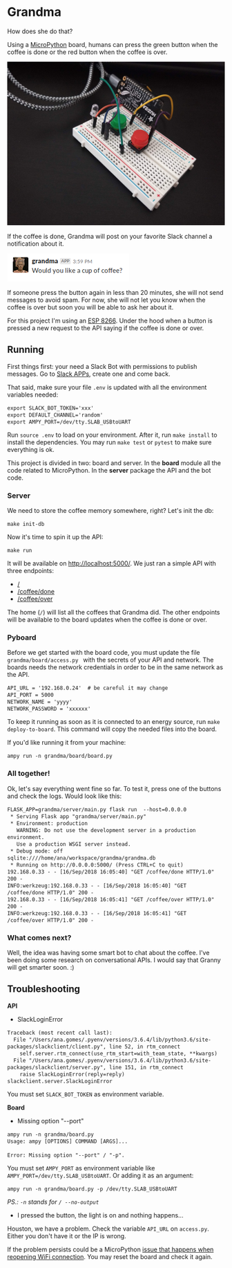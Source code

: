 # Grandma

How does she do that?

Using a [MicroPython](https://micropython.org/) board, humans can press the green button when the coffee is done or the red button when the coffee is over.

![](board.jpg)

If the coffee is done, Grandma will post on your favorite Slack channel a notification about it.

![](notification.png)

If someone press the button again in less than 20 minutes, she will not send messages to avoid spam. For now, she will not let you know when the coffee is over but soon you will be able to ask her about it.

For this project I'm using an [ESP 8266](https://learn.adafruit.com/adafruit-huzzah-esp8266-breakout/overview). Under the hood when a button is pressed a new request to the API saying if the coffee is done or over.


## Running

First things first: your need a Slack Bot with permissions to publish messages. Go to [Slack APPs](https://api.slack.com/apps), create one and come back.

That said, make sure your file `.env` is updated with all the environment variables needed:

```
export SLACK_BOT_TOKEN='xxx'
export DEFAULT_CHANNEL='random'
export AMPY_PORT=/dev/tty.SLAB_USBtoUART
```

Run `source .env` to load on your environment. After it, run `make install` to install the dependencies. You may run `make test` or `pytest` to make sure everything is ok.

This project is divided in two: board and server. In the **board** module all the code related to MicroPython. In the **server** package the API and the bot code.

### Server

We need to store the coffee memory somewhere, right? Let's init the db:

```
make init-db
```

Now it's time to spin it up the API:

```
make run
```

It will be available on [http://localhost:5000/](http://localhost:5000/). We just ran a simple API with three endpoints:

- [/](http://localhost:5000/)
- [/coffee/done](http://localhost:5000/coffee/done)
- [/coffee/over](http://localhost:5000/coffee/over)

The home (`/`) will list all the coffees that Grandma did. The other endpoints will be available to the board updates when the coffee is done or over.

### Pyboard

Before we get started with the board code, you must update the file `grandma/board/access.py ` with the secrets of your API and network. The boards needs the network credentials in order to be in the same network as the API.

```
API_URL = '192.168.0.24'  # be careful it may change
API_PORT = 5000
NETWORK_NAME = 'yyyy'
NETWORK_PASSWORD = 'xxxxxx'
```

To keep it running as soon as it is connected to an energy source, run `make deploy-to-board`. This command will copy the needed files into the board.

If you'd like running it from your machine:

```
ampy run -n grandma/board/board.py
```

### All together!

Ok, let's say everything went fine so far. To test it, press one of the buttons and check the logs. Would look like this:

```
FLASK_APP=grandma/server/main.py flask run  --host=0.0.0.0
 * Serving Flask app "grandma/server/main.py"
 * Environment: production
   WARNING: Do not use the development server in a production environment.
   Use a production WSGI server instead.
 * Debug mode: off
sqlite:////home/ana/workspace/grandma/grandma.db
 * Running on http://0.0.0.0:5000/ (Press CTRL+C to quit)
192.168.0.33 - - [16/Sep/2018 16:05:40] "GET /coffee/done HTTP/1.0" 200 -
INFO:werkzeug:192.168.0.33 - - [16/Sep/2018 16:05:40] "GET /coffee/done HTTP/1.0" 200 -
192.168.0.33 - - [16/Sep/2018 16:05:41] "GET /coffee/over HTTP/1.0" 200 -
INFO:werkzeug:192.168.0.33 - - [16/Sep/2018 16:05:41] "GET /coffee/over HTTP/1.0" 200 -
```

### What comes next?

Well, the idea was having some smart bot to chat about the coffee. I've been doing some research on conversational APIs. I would say that Granny will get smarter soon. :)

## Troubleshooting

**API**

- SlackLoginError

```
Traceback (most recent call last):
  File "/Users/ana.gomes/.pyenv/versions/3.6.4/lib/python3.6/site-packages/slackclient/client.py", line 52, in rtm_connect
    self.server.rtm_connect(use_rtm_start=with_team_state, **kwargs)
  File "/Users/ana.gomes/.pyenv/versions/3.6.4/lib/python3.6/site-packages/slackclient/server.py", line 151, in rtm_connect
    raise SlackLoginError(reply=reply)
slackclient.server.SlackLoginError
```

You must set `SLACK_BOT_TOKEN` as environment variable.

**Board**

- Missing option "--port"

```
ampy run -n grandma/board.py
Usage: ampy [OPTIONS] COMMAND [ARGS]...

Error: Missing option "--port" / "-p".
```

You must set `AMPY_PORT` as environment variable like `AMPY_PORT=/dev/tty.SLAB_USBtoUART`. Or adding it as an argument:

```
ampy run -n grandma/board.py -p /dev/tty.SLAB_USBtoUART
```

_PS.: `-n` stands for `/ --no-output`_

- I pressed the button, the light is on and nothing happens...

Houston, we have a problem. Check the variable `API_URL` on `access.py`. Either you don't have it or the IP is wrong.

If the problem persists could be a MicroPython [issue that happens when reopening WiFi connection](https://github.com/micropython/micropython-esp32/issues/167). You may reset the board and check it again.
